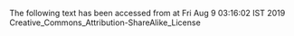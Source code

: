 The following text has been accessed from at Fri Aug 9 03:16:02 IST 2019
Creative_Commons_Attribution-ShareAlike_License
